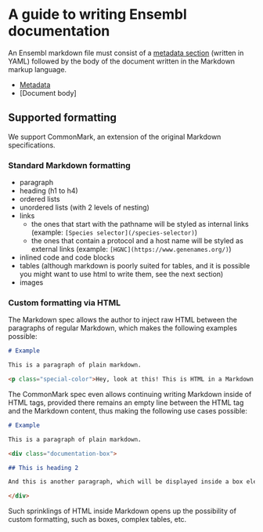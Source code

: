 # A guide to writing Ensembl documentation

An Ensembl markdown file must consist of a [metadata section](metadata.md) (written in YAML) followed by the body of the document written in the Markdown markup language. 

- [Metadata](metadata.md)
- [Document body]

## Supported formatting

We support CommonMark, an extension of the original Markdown specifications.

### Standard Markdown formatting

- paragraph
- heading (h1 to h4)
- ordered lists
- unordered lists (with 2 levels of nesting)
- links
  - the ones that start with the pathname will be styled as internal links (example: `[Species selector](/species-selector)`)
  - the ones that contain a protocol and a host name will be styled as external links (example: `[HGNC](https://www.genenames.org/)`)
- inlined code and code blocks
- tables (although markdown is poorly suited for tables, and it is possible you might want to use html to write them, see the next section)
- images

### Custom formatting via HTML

The Markdown spec allows the author to inject raw HTML between the paragraphs of regular Markdown, which makes the following examples possible:

```md
# Example

This is a paragraph of plain markdown.

<p class="special-color">Hey, look at this! This is HTML in a Markdown file!</p>
```

The CommonMark spec even allows continuing writing Markdown inside of HTML tags, provided there remains an empty line between the HTML tag and the Markdown content, thus making the following use cases possible:

```md
# Example

This is a paragraph of plain markdown.

<div class="documentation-box">

## This is heading 2

And this is another paragraph, which will be displayed inside a box element.

</div>
```

Such sprinklings of HTML inside Markdown opens up the possibility of custom formatting, such as boxes, complex tables, etc. 







